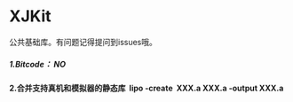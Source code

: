 # XJKit 
公共基础库。有问题记得提问到issues哦。

##### 1.Bitcode： NO

**2.合并支持真机和模拟器的静态库  lipo -create  XXX.a XXX.a -output XXX.a**

